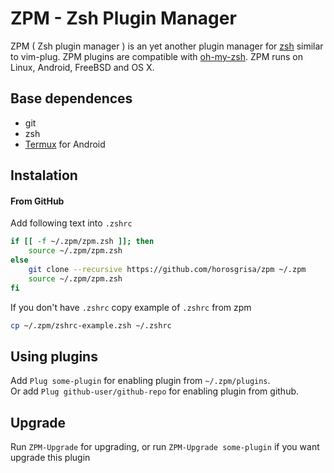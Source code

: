 # ZPM - Zsh Plugin Manager

ZPM ( Zsh plugin manager ) is an yet another plugin manager for
[zsh](http://www.zsh.org/) similar to vim-plug.
ZPM plugins are compatible with [oh-my-zsh](https://github.com/robbyrussell/oh-my-zsh).
ZPM runs on Linux, Android, FreeBSD and OS X.

## Base dependences

* git
* zsh
* [Termux](http://termux.com/) for Android

## Instalation

#### From GitHub

Add following text into `.zshrc`

```sh
if [[ -f ~/.zpm/zpm.zsh ]]; then
	source ~/.zpm/zpm.zsh
else
	git clone --recursive https://github.com/horosgrisa/zpm ~/.zpm
	source ~/.zpm/zpm.zsh
fi
```

If you don't have `.zshrc` copy example of `.zshrc` from zpm

```sh
cp ~/.zpm/zshrc-example.zsh ~/.zshrc
```

## Using plugins

Add `Plug some-plugin` for enabling plugin from `~/.zpm/plugins`.  
Or add `Plug github-user/github-repo` for enabling plugin from github.

## Upgrade

Run `ZPM-Upgrade` for upgrading, or run `ZPM-Upgrade some-plugin` if you want upgrade this plugin
